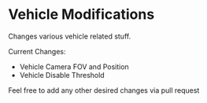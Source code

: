 # Vehicle Modifications
Changes various vehicle related stuff.

Current Changes:
- Vehicle Camera FOV and Position
- Vehicle Disable Threshold


Feel free to add any other desired changes via pull request
